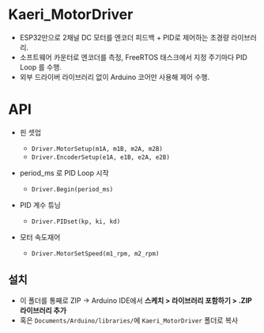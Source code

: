 # Kaeri_MotorDriver
- ESP32만으로 2채널 DC 모터를 엔코더 피드백 + PID로 제어하는 초경량 라이브러리.
- 소프트웨어 카운터로 엔코더를 측정, FreeRTOS 태스크에서 지정 주기마다 PID Loop 를 수행.
- 외부 드라이버 라이브러리 없이 Arduino 코어만 사용해 제어 수행.

# API
- 핀 셋업
  - `Driver.MotorSetup(m1A, m1B, m2A, m2B)`
  - `Driver.EncoderSetup(e1A, e1B, e2A, e2B)`
    
- period_ms 로 PID Loop 시작
  - `Driver.Begin(period_ms)`

- PID 계수 튜닝
  - `Driver.PIDset(kp, ki, kd)`
 
- 모터 속도재어
  - `Driver.MotorSetSpeed(m1_rpm, m2_rpm)`

## 설치
- 이 폴더를 통째로 ZIP → Arduino IDE에서 **스케치 > 라이브러리 포함하기 > .ZIP 라이브러리 추가**
- 혹은 `Documents/Arduino/libraries/`에 `Kaeri_MotorDriver` 폴더로 복사

